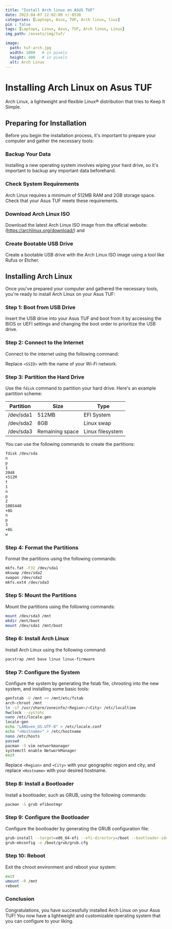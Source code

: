 ```yaml
---
title: "Install Arch linux on ASUS TUF"
date: 2023-04-07 22:02:00 +/-0530
categories: [Laptops, Asus, TUF, Arch linux, liux]
pin : false
tags: [Laptops, Linux, Asus, TUF, Arch linux, Linux]
img_path: /assets/img/tuf/

image:
  path: tuf-arch.jpg
  width: 1000   # in pixels
  height: 400   # in pixels
  alt: Arch Linux
--- 
```


# Installing Arch Linux on Asus TUF
Arch Linux, a lightweight and flexible Linux® distribution that tries to Keep It Simple.

## Preparing for Installation

Before you begin the installation process, it's important to prepare your computer and gather the necessary tools:

### Backup Your Data

Installing a new operating system involves wiping your hard drive, so it's important to backup any important data beforehand.

### Check System Requirements

Arch Linux requires a minimum of 512MB RAM and 2GB storage space. Check that your Asus TUF meets these requirements.

### Download Arch Linux ISO

Download the latest Arch Linux ISO image from the official website: (https://archlinux.org/download/) and   

### Create Bootable USB Drive

Create a bootable USB drive with the Arch Linux ISO image using a tool like Rufus or Etcher.

## Installing Arch Linux

Once you've prepared your computer and gathered the necessary tools, you're ready to install Arch Linux on your Asus TUF:

### Step 1: Boot from USB Drive

Insert the USB drive into your Asus TUF and boot from it by accessing the BIOS or UEFI settings and changing the boot order to prioritize the USB drive.

### Step 2: Connect to the Internet

Connect to the internet using the following command:


Replace `<SSID>` with the name of your Wi-Fi network.

### Step 3: Partition the Hard Drive

Use the `fdisk` command to partition your hard drive. Here's an example partition scheme:

| Partition | Size | Type |
| --------- | ---- | ---- |
| /dev/sda1 | 512MB | EFI System |
| /dev/sda2 | 8GB | Linux swap |
| /dev/sda3 | Remaining space | Linux filesystem |

You can use the following commands to create the partitions:

```bash
fdisk /dev/sda
n
p
1
2048
+512M
t
1
n
p
2
1085440
+8G
n
p
3
+8G
w
```

### Step 4: Format the Partitions

Format the partitions using the following commands:

```bash
mkfs.fat -F32 /dev/sda1
mkswap /dev/sda2
swapon /dev/sda2
mkfs.ext4 /dev/sda3
```

### Step 5: Mount the Partitions

Mount the partitions using the following commands:

```bash
mount /dev/sda3 /mnt
mkdir /mnt/boot
mount /dev/sda1 /mnt/boot
```

### Step 6: Install Arch Linux

Install Arch Linux using the following command:

```bash
pacstrap /mnt base linux linux-firmware
```


### Step 7: Configure the System

Configure the system by generating the fstab file, chrooting into the new system, and installing some basic tools:

```bash
genfstab -U /mnt >> /mnt/etc/fstab
arch-chroot /mnt
ln -sf /usr/share/zoneinfo/<Region>/<City> /etc/localtime
hwclock --systohc
nano /etc/locale.gen
locale-gen
echo "LANG=en_US.UTF-8" > /etc/locale.conf
echo "<Hostname>" > /etc/hostname
nano /etc/hosts
passwd
pacman -S vim networkmanager
systemctl enable NetworkManager
exit
```

Replace `<Region>` and `<City>` with your geographic region and city, and replace `<Hostname>` with your desired hostname.

### Step 8: Install a Bootloader

Install a bootloader, such as GRUB, using the following commands:

```bash
pacman -S grub efibootmgr
```
### Step 9: Configure the Bootloader

Configure the bootloader by generating the GRUB configuration file:

```bash
grub-install --target=x86_64-efi --efi-directory=/boot --bootloader-id=arch_grub
grub-mkconfig -o /boot/grub/grub.cfg
```

### Step 10: Reboot

Exit the chroot environment and reboot your system:

```bash
exit
umount -R /mnt
reboot
```

### Conclusion

Congratulations, you have successfully installed Arch Linux on your Asus TUF! You now have a lightweight and customizable operating system that you can configure to your liking.

